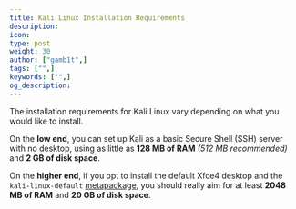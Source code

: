 ```yaml
---
title: Kali Linux Installation Requirements
description:
icon:
type: post
weight: 30
author: ["gamb1t",]
tags: ["",]
keywords: ["",]
og_description:
---
```


The installation requirements for Kali Linux vary depending on what you would like to install.

On the **low end**, you can set up Kali as a basic Secure Shell (SSH) server with no desktop, using as little as **128 MB of RAM** _(512 MB recommended)_ and **2 GB of disk space**.

On the **higher end**, if you opt to install the default Xfce4 desktop and the `kali-linux-default` [metapackage](/docs/general-use/metapackages/), you should really aim for at least **2048 MB of RAM** and **20 GB of disk space**.
